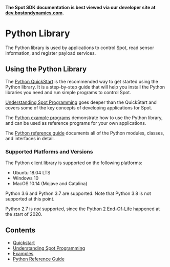 <!--
Copyright (c) 2021 Boston Dynamics, Inc.  All rights reserved.

Downloading, reproducing, distributing or otherwise using the SDK Software
is subject to the terms and conditions of the Boston Dynamics Software
Development Kit License (20191101-BDSDK-SL).
-->

<p class="github-only">
<b>The Spot SDK documentation is best viewed via our developer site at <a href="https://dev.bostondynamics.com">dev.bostondynamics.com</a>. </b>
</p>

# Python Library

The Python library is used by applications to control Spot, read sensor information, and register payload services.

## Using the Python Library

The [Python QuickStart](quickstart.md) is the recommended way to get started using the Python library. It is a step-by-step guide that will help you install the Python libraries you need and run simple programs to control Spot.

[Understanding Spot Programming](understanding_spot_programming.md) goes deeper than the QuickStart and covers some of the key concepts of developing applications for Spot.

The [Python example programs](../../python/examples/README.md) demonstrate how to use the Python library, and can be used as reference programs for your own applications.

The [Python reference guide](../../python/README.md) documents all of the Python modules, classes, and interfaces in detail.

### Supported Platforms and Versions

The Python client library is supported on the following platforms:
  * Ubuntu 18.04 LTS
  * Windows 10
  * MacOS 10.14 (Mojave and Catalina)

Python 3.6 and Python 3.7 are supported. Note that Python 3.8 is not supported at this point.

Python 2.7 is _not_ supported, since the [Python 2 End-Of-Life](https://www.python.org/dev/peps/pep-0373/) happened at the start of 2020.

## Contents

* [Quickstart](quickstart.md)
* [Understanding Spot Programming](understanding_spot_programming.md)
* [Examples](../../python/examples/README.md)
* [Python Reference Guide](../../python/README.md)
